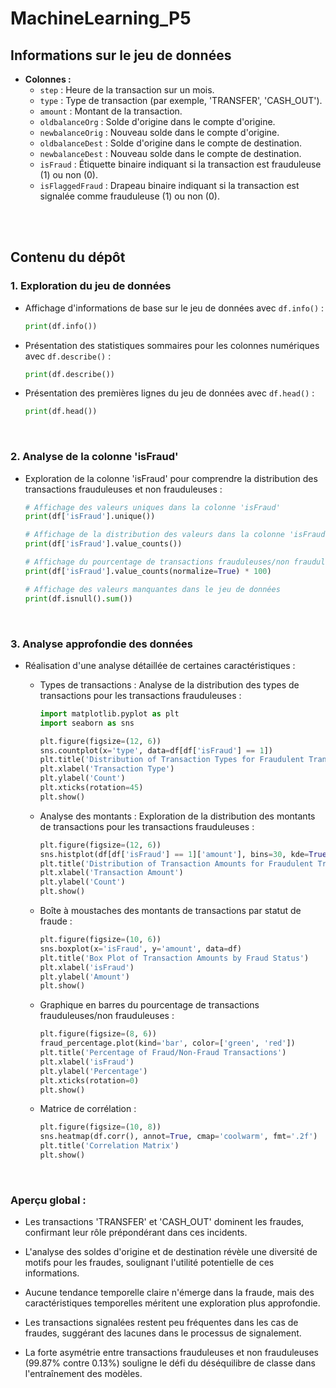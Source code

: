 # MachineLearning_P5

## Informations sur le jeu de données

- **Colonnes :**
  - `step` : Heure de la transaction sur un mois.
  - `type` : Type de transaction (par exemple, 'TRANSFER', 'CASH_OUT').
  - `amount` : Montant de la transaction.
  - `oldbalanceOrg` : Solde d'origine dans le compte d'origine.
  - `newbalanceOrig` : Nouveau solde dans le compte d'origine.
  - `oldbalanceDest` : Solde d'origine dans le compte de destination.
  - `newbalanceDest` : Nouveau solde dans le compte de destination.
  - `isFraud` : Étiquette binaire indiquant si la transaction est frauduleuse (1) ou non (0).
  - `isFlaggedFraud` : Drapeau binaire indiquant si la transaction est signalée comme frauduleuse (1) ou non (0).

<br><br>

## Contenu du dépôt

### 1. Exploration du jeu de données

- Affichage d'informations de base sur le jeu de données avec `df.info()` :

    ```python
    print(df.info())
    ```

- Présentation des statistiques sommaires pour les colonnes numériques avec `df.describe()` :

    ```python
    print(df.describe())
    ```

- Présentation des premières lignes du jeu de données avec `df.head()` :

    ```python
    print(df.head())
    ```

<br>

### 2. Analyse de la colonne 'isFraud'

- Exploration de la colonne 'isFraud' pour comprendre la distribution des transactions frauduleuses et non frauduleuses :

    ```python
    # Affichage des valeurs uniques dans la colonne 'isFraud'
    print(df['isFraud'].unique())

    # Affichage de la distribution des valeurs dans la colonne 'isFraud'
    print(df['isFraud'].value_counts())

    # Affichage du pourcentage de transactions frauduleuses/non frauduleuses
    print(df['isFraud'].value_counts(normalize=True) * 100)

    # Affichage des valeurs manquantes dans le jeu de données
    print(df.isnull().sum())
    ```

<br>

### 3. Analyse approfondie des données

- Réalisation d'une analyse détaillée de certaines caractéristiques :

  - Types de transactions : Analyse de la distribution des types de transactions pour les transactions frauduleuses :

    ```python
    import matplotlib.pyplot as plt
    import seaborn as sns

    plt.figure(figsize=(12, 6))
    sns.countplot(x='type', data=df[df['isFraud'] == 1])
    plt.title('Distribution of Transaction Types for Fraudulent Transactions')
    plt.xlabel('Transaction Type')
    plt.ylabel('Count')
    plt.xticks(rotation=45)
    plt.show()
    ```

  - Analyse des montants : Exploration de la distribution des montants de transactions pour les transactions frauduleuses :

    ```python
    plt.figure(figsize=(12, 6))
    sns.histplot(df[df['isFraud'] == 1]['amount'], bins=30, kde=True)
    plt.title('Distribution of Transaction Amounts for Fraudulent Transactions')
    plt.xlabel('Transaction Amount')
    plt.ylabel('Count')
    plt.show()
    ```

  - Boîte à moustaches des montants de transactions par statut de fraude :

    ```python
    plt.figure(figsize=(10, 6))
    sns.boxplot(x='isFraud', y='amount', data=df)
    plt.title('Box Plot of Transaction Amounts by Fraud Status')
    plt.xlabel('isFraud')
    plt.ylabel('Amount')
    plt.show()
    ```

  - Graphique en barres du pourcentage de transactions frauduleuses/non frauduleuses :

    ```python
    plt.figure(figsize=(8, 6))
    fraud_percentage.plot(kind='bar', color=['green', 'red'])
    plt.title('Percentage of Fraud/Non-Fraud Transactions')
    plt.xlabel('isFraud')
    plt.ylabel('Percentage')
    plt.xticks(rotation=0)
    plt.show()
    ```

  - Matrice de corrélation :

    ```python
    plt.figure(figsize=(10, 8))
    sns.heatmap(df.corr(), annot=True, cmap='coolwarm', fmt='.2f')
    plt.title('Correlation Matrix')
    plt.show()
    ```
<br>

### Aperçu global :
	
- Les transactions 'TRANSFER' et 'CASH_OUT' dominent les fraudes, confirmant leur rôle prépondérant dans ces incidents.

- L'analyse des soldes d'origine et de destination révèle une diversité de motifs pour les fraudes, soulignant l'utilité potentielle de ces informations.

- Aucune tendance temporelle claire n'émerge dans la fraude, mais des caractéristiques temporelles méritent une exploration plus approfondie.

- Les transactions signalées restent peu fréquentes dans les cas de fraudes, suggérant des lacunes dans le processus de signalement.

- La forte asymétrie entre transactions frauduleuses et non frauduleuses (99.87% contre 0.13%) souligne le défi du déséquilibre de classe dans l'entraînement des modèles.

